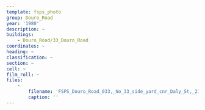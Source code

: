 ```yaml
---
template: fsps_photo
group: Douro_Road
year: '1980'
description: ~
buildings:
    - Douro_Road/33_Douro_Road
coordinates: ~
heading: ~
classification: ~
section: ~
cell: ~
film_roll: ~
files:
    -
        filename: 'FSPS_Douro_Road_033,_No_33_side_yard_cnr_Daly_St,_21-7-E,_1980.png'
        caption: ''
---
```

